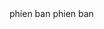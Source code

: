<!doctype>phien ban
<html lang="en">phien ban
    <head>
        <meta charset="utf-8" />
        <tit>
    </head>





</html>